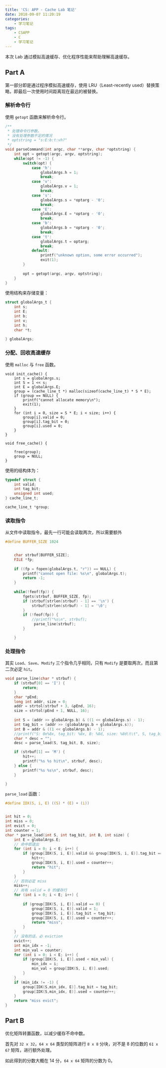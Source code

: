 ```yaml
---
title: 'CS: APP - Cache Lab 笔记'
date: 2018-09-07 11:20:19
categories:
	- 学习笔记
tags:
	- CSAPP
	- C
	- 学习笔记
---
```


本次 Lab 通过模拟高速缓存、优化程序性能来帮助理解高速缓存。

## Part A

第一部分即是通过程序模拟高速缓存，使用 LRU（Least-recently used）替换策略，即最后一次使用时间距离现在最远的被替换。

### 解析命令行

使用  `getopt` 函数来解析命令行。

<!-- more -->

```c
/**
 * 处理命令行参数。
 * 没有处理参数不足的情况
 * optstring = "s:E:b:t:vh?"
 */
void parseCommand(int argc, char **argv, char *optstring) {
	int opt = getopt(argc, argv, optstring);
	while(opt != -1) {
		switch(opt) {
			case 'h':
				globalArgs.h = 1;
				break;
			case 'v':
				globalArgs.v = 1;
				break;
			case 's':
				globalArgs.s = *optarg - '0';
				break;
			case 'E':
				globalArgs.E = *optarg - '0';
				break;
			case 'b':
				globalArgs.b = *optarg - '0';
				break;
			case 't':
				globalArgs.t = optarg;
				break;
			default:
				printf("unknown option, some error occurred");
				exit(1);
		}
		
		opt = getopt(argc, argv, optstring);
	}
}
```

使用结构来存储变量：

```c
struct globalArgs_t {
	int s;
	int E;
	int b;
	int v;
	int h;
	char *t;
	
} globalArgs;
```

### 分配、回收高速缓存

使用 `malloc` 与 `free` 函数。 

```
void init_cache() {
	int s = globalArgs.s;
	int S = 1 << s;
	int E = globalArgs.E;
	group = (cache_line_t *) malloc(sizeof(cache_line_t) * S * E);
	if (group == NULL) {
		printf("cannot allocate memory\n");
		exit(1);
	}
	for (int i = 0, size = S * E; i < size; i++) {
		group[i].valid = 0;
		group[i].tag_bit = 0;
		group[i].used = 0;
	}
}

void free_cache() {

	free(group);
	group = NULL;
}
```

使用的结构体为：

```c
typedef struct {
	int valid;
	int tag_bit;
	unsigned int used;
} cache_line_t;

cache_line_t *group;
```

### 读取指令

从文件中读取指令，最先一行可能会读取两次，所以需要额外

```c
#define BUFFER_SIZE 1024


	char strbuf[BUFFER_SIZE];
	FILE *fp;
	
	if ((fp = fopen(globalArgs.t, "r")) == NULL) {
		printf("cannot open file: %s\n", globalArgs.t);
		return -1;
	}
	
	while(!feof(fp)) {
		fgets(strbuf, BUFFER_SIZE, fp);
		if (strbuf[strlen(strbuf) - 1] == '\n') {
			strbuf[strlen(strbuf) - 1] = '\0';
		}
		if (!feof(fp)) {
			//printf("%s\n", strbuf);
			 parse_line(strbuf);
		}		

	}
```

### 处理指令

其实 `Load`、`Save`、`Modify` 三个指令几乎相同，只有 `Modify` 是要取两次，而且第二次必定 `hit`。

```c
void parse_line(char * strbuf) {
	if (strbuf[0] == 'I') {
		return;
	}
	char *pEnd;
	long int addr, size = 0;
	addr = strtol(strbuf + 3, &pEnd, 16);
	size = strtol(pEnd + 1, NULL, 16);
	
	int S = (addr >> globalArgs.b) & ((1 << globalArgs.s) - 1);
	int tag_bit = (addr >> (globalArgs.b + globalArgs.s));
	int B = addr & ((1 << globalArgs.b) - 1);
	//printf("S: 0x%8x, tag_bit: %8x, B: %8d, size: %8d\t\t", S, tag_bit, B,(int)size);
	char * desc = "";
	desc = parse_load(S, tag_bit, B, size);

	if (strbuf[1] == 'M') {
		hit++;
		printf("%s %s hit\n", strbuf, desc);
	} else {
		printf("%s %s\n", strbuf, desc);
	}

}
```

`parse_load` 函数：

```c
#define IDX(S, i, E) ((S) * (E) + (i))


int hit = 0;
int miss = 0;
int evict = 0;
int counter = 1;
char * parse_load(int S, int tag_bit, int B, int size) {
	int E = globalArgs.E;
    // 命中即退出
	for (int i = 0; i < E; i++) {
		if (group[IDX(S, i, E)].valid && group[IDX(S, i, E)].tag_bit == tag_bit) {
			hit++;
			group[IDX(S, i, E)].used = counter++;
			return "hit";
		}
	}
    // 否则必定 miss
	miss++;
    // 尚有 valid = 0 的缓存行
	for (int i = 0; i < E; i++) {
		
		if (group[IDX(S, i, E)].valid == 0) {
			group[IDX(S, i, E)].valid = 1;
			group[IDX(S, i, E)].tag_bit = tag_bit;
			group[IDX(S, i, E)].used = counter++;
			return "miss";
		}
	}
    // 没有的话，必 eviction
	evict++;
	int min_idx = -1;
	int min_val = counter;
	for (int i = 0; i < E; i++) {
		if (group[IDX(S, i, E)].used < min_val) {
			min_idx = i;
			min_val = group[IDX(S, i, E)].used;
		}
	}
	if (min_idx != -1) {
		group[IDX(S,min_idx, E)].tag_bit = tag_bit;
		group[IDX(S,min_idx, E)].used = counter++;
	}
	return "miss evict";
}
```

## Part B

优化矩阵转置函数，以减少缓存不命中数。

首先对 `32 x 32`，`64 x 64` 类型的矩阵进行 `8 x 8` 分块，对不是 8 的位数的 `61 x 67` 矩阵，进行额外处理。

如此得到的分数大概在 14 分，`64 x 64` 矩阵的分数为 0。